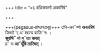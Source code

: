 +++
title = "०६ दधिक्राव्णो अकारिषं"

+++

+++(pegasus-प्रोष्ठपदासु)+++ दधि-क्रा᳓व्णो **अकारिषं**  
जिष्णो᳓र् अ᳓श्वस्य वाजि᳓नः ।  
**सुरभि᳓** नो मु᳓खा **करत्**  
प्र᳓ ण **आ᳓यूँषि तारिषत्** ।
